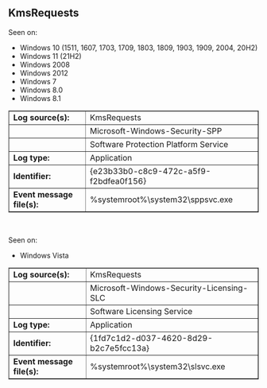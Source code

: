 ## KmsRequests

Seen on:
* Windows 10 (1511, 1607, 1703, 1709, 1803, 1809, 1903, 1909, 2004, 20H2)
* Windows 11 (21H2)
* Windows 2008
* Windows 2012
* Windows 7
* Windows 8.0
* Windows 8.1

<table border="1" class="docutils">
  <tbody>
    <tr>
      <td><b>Log source(s):</b></td>
      <td>KmsRequests</td>
    </tr>
    <tr>
      <td>&nbsp;</td>
      <td>Microsoft-Windows-Security-SPP</td>
    </tr>
    <tr>
      <td>&nbsp;</td>
      <td>Software Protection Platform Service</td>
    </tr>
    <tr>
      <td><b>Log type:</b></td>
      <td>Application</td>
    </tr>
    <tr>
      <td><b>Identifier:</b></td>
      <td>{e23b33b0-c8c9-472c-a5f9-f2bdfea0f156}</td>
    </tr>
    <tr>
      <td><b>Event message file(s):</b></td>
      <td>%systemroot%\system32\sppsvc.exe</td>
    </tr>
  </tbody>
</table>

&nbsp;

Seen on:
* Windows Vista

<table border="1" class="docutils">
  <tbody>
    <tr>
      <td><b>Log source(s):</b></td>
      <td>KmsRequests</td>
    </tr>
    <tr>
      <td>&nbsp;</td>
      <td>Microsoft-Windows-Security-Licensing-SLC</td>
    </tr>
    <tr>
      <td>&nbsp;</td>
      <td>Software Licensing Service</td>
    </tr>
    <tr>
      <td><b>Log type:</b></td>
      <td>Application</td>
    </tr>
    <tr>
      <td><b>Identifier:</b></td>
      <td>{1fd7c1d2-d037-4620-8d29-b2c7e5fcc13a}</td>
    </tr>
    <tr>
      <td><b>Event message file(s):</b></td>
      <td>%systemroot%\system32\slsvc.exe</td>
    </tr>
  </tbody>
</table>

&nbsp;

